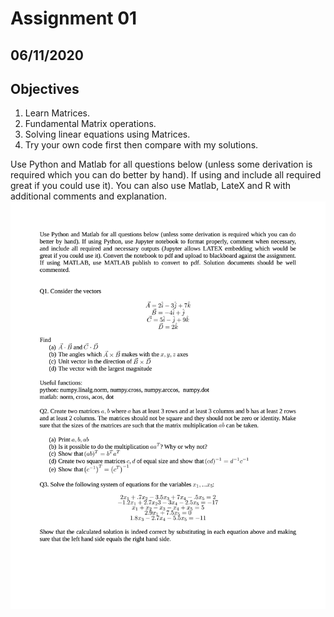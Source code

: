 # Assignment 01

## 06/11/2020

## Objectives

1. Learn Matrices.
2. Fundamental Matrix operations.
3. Solving linear equations using Matrices.
4. Try your own code first then compare with my solutions. 

Use Python and Matlab for all questions below (unless some derivation is required which you can do
better by hand). If using and include all required great if you could use it). You can also use Matlab, LateX and R with additional comments and explanation. 
![](src/assignment01.png)
